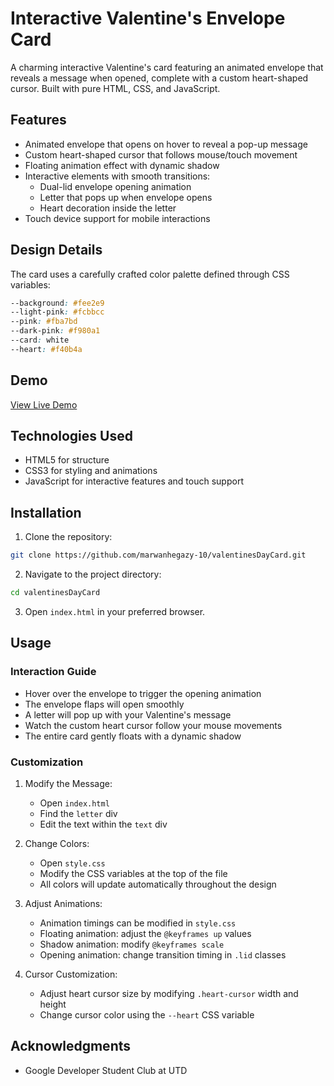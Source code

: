 # Interactive Valentine's Envelope Card 

A charming interactive Valentine's card featuring an animated envelope that reveals a message when opened, complete with a custom heart-shaped cursor. Built with pure HTML, CSS, and JavaScript.

## Features

- Animated envelope that opens on hover to reveal a pop-up message
- Custom heart-shaped cursor that follows mouse/touch movement
- Floating animation effect with dynamic shadow
- Interactive elements with smooth transitions:
  - Dual-lid envelope opening animation
  - Letter that pops up when envelope opens
  - Heart decoration inside the letter
- Touch device support for mobile interactions

## Design Details

The card uses a carefully crafted color palette defined through CSS variables:
```css
--background: #fee2e9
--light-pink: #fcbbcc
--pink: #fba7bd
--dark-pink: #f980a1
--card: white
--heart: #f40b4a
```

## Demo

[View Live Demo](https://marwanhegazy-10.github.io/valentinesDayCard/)

## Technologies Used

- HTML5 for structure
- CSS3 for styling and animations
- JavaScript for interactive features and touch support

## Installation

1. Clone the repository:
```bash
git clone https://github.com/marwanhegazy-10/valentinesDayCard.git
```

2. Navigate to the project directory:
```bash
cd valentinesDayCard
```

3. Open `index.html` in your preferred browser.

## Usage

### Interaction Guide
- Hover over the envelope to trigger the opening animation
- The envelope flaps will open smoothly
- A letter will pop up with your Valentine's message
- Watch the custom heart cursor follow your mouse movements
- The entire card gently floats with a dynamic shadow

### Customization

1. Modify the Message:
   - Open `index.html`
   - Find the `letter` div
   - Edit the text within the `text` div

2. Change Colors:
   - Open `style.css`
   - Modify the CSS variables at the top of the file
   - All colors will update automatically throughout the design

3. Adjust Animations:
   - Animation timings can be modified in `style.css`
   - Floating animation: adjust the `@keyframes up` values
   - Shadow animation: modify `@keyframes scale`
   - Opening animation: change transition timing in `.lid` classes

4. Cursor Customization:
   - Adjust heart cursor size by modifying `.heart-cursor` width and height
   - Change cursor color using the `--heart` CSS variable

## Acknowledgments

- Google Developer Student Club at UTD
